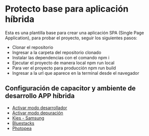 # Protecto base para aplicación híbrida

Esta es una plantilla base para crear una aplicación SPA (Single Page Application), para probar el proyecto, seguir los siguientes pasos:

- Clonar el repositorio
- Ingresar a la carpeta del repositorio clonado
- Instalar las dependencias con el comando npm i
- Ejecutar el proyecto de manera local npm run local
- Para ver el proyecto para producción npm run build
- Ingresar a la url que aparece en la terminal desde el navegador

## Configuración de capacitor y ambiente de desarrollo APP híbrida

- [Activar modo desarrollador](https://www.samsung.com/co/support/mobile-devices/galaxy-a5-2017-how-to-enable-the-developer-options/)
- [Activar modo depuración](https://www.wideanglesoftware.es/droidtransfer/help/c%C3%B3mo-conectar-android-utilizando-usb.php)
- [Kies - Samsung](https://www.samsung.com/co/support/kies/)
- [Bluestacks](https://www.bluestacks.com/es/index.html)
- [Photopea](https://www.photopea.com/)
